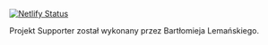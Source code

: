 [![Netlify Status](https://api.netlify.com/api/v1/badges/245b8774-a41a-46de-9b64-4e8ff44cb841/deploy-status)](https://app.netlify.com/sites/supporter/deploys)

Projekt Supporter został wykonany przez Bartłomieja Lemańskiego.
